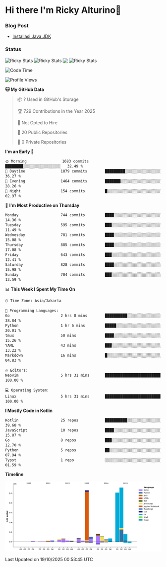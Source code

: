 # Hi there I'm Ricky Alturino👋

### Blog Post

<!-- BLOG-POST-LIST:START -->

- [Installasi Java JDK](https://onirutla.medium.com/installasi-java-jdk-ec701beeb5cb?source=rss-d9d81c918cc9------2)
<!-- BLOG-POST-LIST:END -->

### Status

<img align="center" alt="Ricky Stats" src="https://github-readme-stats.vercel.app/api?username=Alturino&theme=dark&show_icons=true&hide_border=false" />
<img align="center" alt="Ricky Stats" src="https://github-readme-stats.vercel.app/api/top-langs/?username=Alturino&theme=dark&show_icons=true&layout=compact"/>
<img align="center" width="640px" src="https://github-readme-stats.vercel.app/api/wakatime?username=Alturino&layout=compact&hide_border=true&theme=dark">
<img align="center" alt="Ricky Stats" src="https://leetcard.jacoblin.cool/alturino?border=0&radius=20&ext=activity"/>

<!--START_SECTION:waka-->
![Code Time](http://img.shields.io/badge/Code%20Time-1%2C478%20hrs%2042%20mins-blue)

![Profile Views](http://img.shields.io/badge/Profile%20Views-0-blue)

**🐱 My GitHub Data** 

> 📦 ? Used in GitHub's Storage 
 > 
> 🏆 729 Contributions in the Year 2025
 > 
> 🚫 Not Opted to Hire
 > 
> 📜 20 Public Repositories 
 > 
> 🔑 0 Private Repositories 
 > 
**I'm an Early 🐤** 

```text
🌞 Morning                1683 commits        ████████░░░░░░░░░░░░░░░░░   32.49 % 
🌆 Daytime                1879 commits        █████████░░░░░░░░░░░░░░░░   36.27 % 
🌃 Evening                1464 commits        ███████░░░░░░░░░░░░░░░░░░   28.26 % 
🌙 Night                  154 commits         █░░░░░░░░░░░░░░░░░░░░░░░░   02.97 % 
```
📅 **I'm Most Productive on Thursday** 

```text
Monday                   744 commits         ████░░░░░░░░░░░░░░░░░░░░░   14.36 % 
Tuesday                  595 commits         ███░░░░░░░░░░░░░░░░░░░░░░   11.49 % 
Wednesday                781 commits         ████░░░░░░░░░░░░░░░░░░░░░   15.08 % 
Thursday                 885 commits         ████░░░░░░░░░░░░░░░░░░░░░   17.08 % 
Friday                   643 commits         ███░░░░░░░░░░░░░░░░░░░░░░   12.41 % 
Saturday                 828 commits         ████░░░░░░░░░░░░░░░░░░░░░   15.98 % 
Sunday                   704 commits         ███░░░░░░░░░░░░░░░░░░░░░░   13.59 % 
```


📊 **This Week I Spent My Time On** 

```text
🕑︎ Time Zone: Asia/Jakarta

💬 Programming Languages: 
Go                       2 hrs 8 mins        ██████████░░░░░░░░░░░░░░░   38.84 % 
Python                   1 hr 6 mins         █████░░░░░░░░░░░░░░░░░░░░   20.01 % 
tmux                     50 mins             ████░░░░░░░░░░░░░░░░░░░░░   15.26 % 
YAML                     43 mins             ███░░░░░░░░░░░░░░░░░░░░░░   13.22 % 
Markdown                 16 mins             █░░░░░░░░░░░░░░░░░░░░░░░░   04.83 % 

🔥 Editors: 
Neovim                   5 hrs 31 mins       █████████████████████████   100.00 % 

💻 Operating System: 
Linux                    5 hrs 31 mins       █████████████████████████   100.00 % 
```

**I Mostly Code in Kotlin** 

```text
Kotlin                   25 repos            ██████████░░░░░░░░░░░░░░░   39.68 % 
JavaScript               10 repos            ████░░░░░░░░░░░░░░░░░░░░░   15.87 % 
Go                       8 repos             ███░░░░░░░░░░░░░░░░░░░░░░   12.70 % 
Python                   5 repos             ██░░░░░░░░░░░░░░░░░░░░░░░   07.94 % 
Typst                    1 repo              ░░░░░░░░░░░░░░░░░░░░░░░░░   01.59 % 
```



**Timeline**

![Lines of Code chart](https://raw.githubusercontent.com/Alturino/Alturino/main/assets/bar_graph.png)


 Last Updated on 19/10/2025 00:53:45 UTC
<!--END_SECTION:waka-->
